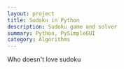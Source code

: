 ```yaml
---
layout: project
title: Sudoku in Python
description: Sudoku game and solver
summary: Python, PySimpleGUI
category: Algorithms
---
```


Who doesn't love sudoku
